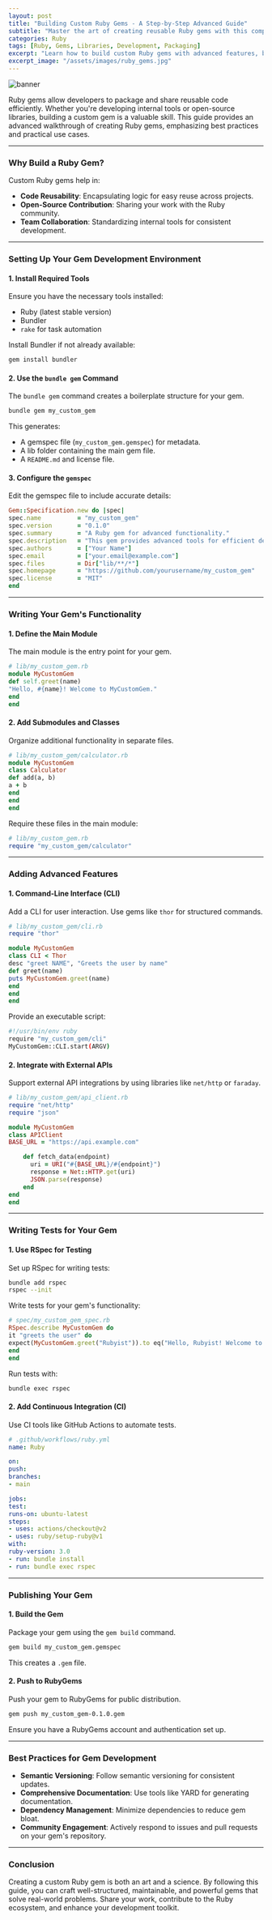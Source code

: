 ```yaml
---
layout: post
title: "Building Custom Ruby Gems - A Step-by-Step Advanced Guide"
subtitle: "Master the art of creating reusable Ruby gems with this comprehensive guide for advanced developers."
categories: Ruby
tags: [Ruby, Gems, Libraries, Development, Packaging]
excerpt: "Learn how to build custom Ruby gems with advanced features, best practices, and step-by-step guidance for efficient code reuse and distribution."
excerpt_image: "/assets/images/ruby_gems.jpg"
---
```


![banner](/assets/images/ruby_gems.jpg)

Ruby gems allow developers to package and share reusable code efficiently. Whether you're developing internal tools or open-source libraries, building a custom gem is a valuable skill. This guide provides an advanced walkthrough of creating Ruby gems, emphasizing best practices and practical use cases.

---

### Why Build a Ruby Gem?

Custom Ruby gems help in:
- **Code Reusability**: Encapsulating logic for easy reuse across projects.
- **Open-Source Contribution**: Sharing your work with the Ruby community.
- **Team Collaboration**: Standardizing internal tools for consistent development.

---

### Setting Up Your Gem Development Environment

#### 1. Install Required Tools
Ensure you have the necessary tools installed:
- Ruby (latest stable version)
- Bundler
- `rake` for task automation

Install Bundler if not already available:
```bash
gem install bundler
```

#### 2. Use the `bundle gem` Command
The `bundle gem` command creates a boilerplate structure for your gem.

```bash
bundle gem my_custom_gem
```

This generates:
- A gemspec file (`my_custom_gem.gemspec`) for metadata.
- A lib folder containing the main gem file.
- A `README.md` and license file.

#### 3. Configure the `gemspec`
Edit the gemspec file to include accurate details:
```ruby
Gem::Specification.new do |spec|
spec.name          = "my_custom_gem"
spec.version       = "0.1.0"
spec.summary       = "A Ruby gem for advanced functionality."
spec.description   = "This gem provides advanced tools for efficient development."
spec.authors       = ["Your Name"]
spec.email         = ["your.email@example.com"]
spec.files         = Dir["lib/**/*"]
spec.homepage      = "https://github.com/yourusername/my_custom_gem"
spec.license       = "MIT"
end
```

---

### Writing Your Gem's Functionality

#### 1. Define the Main Module
The main module is the entry point for your gem.

```ruby
# lib/my_custom_gem.rb
module MyCustomGem
def self.greet(name)
"Hello, #{name}! Welcome to MyCustomGem."
end
end
```

#### 2. Add Submodules and Classes
Organize additional functionality in separate files.

```ruby
# lib/my_custom_gem/calculator.rb
module MyCustomGem
class Calculator
def add(a, b)
a + b
end
end
end
```

Require these files in the main module:
```ruby
# lib/my_custom_gem.rb
require "my_custom_gem/calculator"
```

---

### Adding Advanced Features

#### 1. Command-Line Interface (CLI)
Add a CLI for user interaction. Use gems like `thor` for structured commands.

```ruby
# lib/my_custom_gem/cli.rb
require "thor"

module MyCustomGem
class CLI < Thor
desc "greet NAME", "Greets the user by name"
def greet(name)
puts MyCustomGem.greet(name)
end
end
end
```

Provide an executable script:
```bash
#!/usr/bin/env ruby
require "my_custom_gem/cli"
MyCustomGem::CLI.start(ARGV)
```

#### 2. Integrate with External APIs
Support external API integrations by using libraries like `net/http` or `faraday`.

```ruby
# lib/my_custom_gem/api_client.rb
require "net/http"
require "json"

module MyCustomGem
class APIClient
BASE_URL = "https://api.example.com"

    def fetch_data(endpoint)
      uri = URI("#{BASE_URL}/#{endpoint}")
      response = Net::HTTP.get(uri)
      JSON.parse(response)
    end
end
end
```

---

### Writing Tests for Your Gem

#### 1. Use RSpec for Testing
Set up RSpec for writing tests:
```bash
bundle add rspec
rspec --init
```

Write tests for your gem's functionality:
```ruby
# spec/my_custom_gem_spec.rb
RSpec.describe MyCustomGem do
it "greets the user" do
expect(MyCustomGem.greet("Rubyist")).to eq("Hello, Rubyist! Welcome to MyCustomGem.")
end
end
```

Run tests with:
```bash
bundle exec rspec
```

#### 2. Add Continuous Integration (CI)
Use CI tools like GitHub Actions to automate tests.

```yml
# .github/workflows/ruby.yml
name: Ruby

on:
push:
branches:
- main

jobs:
test:
runs-on: ubuntu-latest
steps:
- uses: actions/checkout@v2
- uses: ruby/setup-ruby@v1
with:
ruby-version: 3.0
- run: bundle install
- run: bundle exec rspec
```

---

### Publishing Your Gem

#### 1. Build the Gem
Package your gem using the `gem build` command.

```bash
gem build my_custom_gem.gemspec
```

This creates a `.gem` file.

#### 2. Push to RubyGems
Push your gem to RubyGems for public distribution.

```bash
gem push my_custom_gem-0.1.0.gem
```

Ensure you have a RubyGems account and authentication set up.

---

### Best Practices for Gem Development

- **Semantic Versioning**: Follow semantic versioning for consistent updates.
- **Comprehensive Documentation**: Use tools like YARD for generating documentation.
- **Dependency Management**: Minimize dependencies to reduce gem bloat.
- **Community Engagement**: Actively respond to issues and pull requests on your gem's repository.

---

### Conclusion

Creating a custom Ruby gem is both an art and a science. By following this guide, you can craft well-structured, maintainable, and powerful gems that solve real-world problems. Share your work, contribute to the Ruby ecosystem, and enhance your development toolkit.

